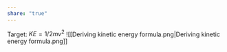 ```yaml
---
share: "true"
---
```

Target: $KE = 1/2mv^2$
![[Deriving kinetic energy formula.png|Deriving kinetic energy formula.png]]